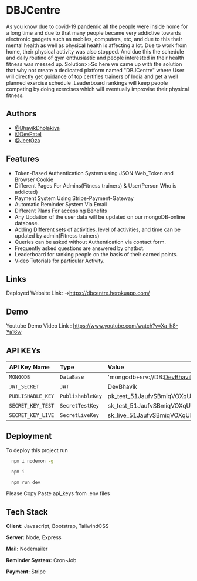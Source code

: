 
# DBJCentre

As you know due to covid-19 pandemic all the people were inside home for a long time and due to that many people became very addictive towards electronic gadgets such as mobiles, computers, etc, and due to this their mental health as well as physical health is affecting a lot. Due to work from home, their physical activity was also stopped. And due this the schedule and daily routine of gym enthusiastic and people interested in their health fitness was messed up.
Solution>>So here we came up with the solution that why not create a dedicated platform named "DBJCentre" where User will directly get guidance of top certifies trainers of India and get a well planned exercise schedule .Leaderboard rankings will keep people competing by doing exercises which will eventually improvise their physical fitness.



## Authors

- [@BhavikDholakiya](https://github.com/bhavikdholakiya)
- [@DevPatel](https://github.com/dev-jb-007)
- [@JeetOza](https://github.com/Oza-Jeetkumar-Vishnubhai)


## Features

- Token-Based Authentication System using JSON-Web_Token and Browser Cookie
- Different Pages For Admins(Fitness trainers) & User(Person Who is addicted)
- Payment System Using Stripe-Payment-Gateway
- Automatic Reminder System Via Email
- Different Plans For accessing Benefits
- Any Updation of the user data will be updated on our mongoDB-online database.
- Adding Different sets of activities, level of activities, and time can be updated by admin(Fitness trainers)
- Queries can be asked without Authentication via contact form.
- Frequently asked questions are answered by chatbot.
- Leaderboard for ranking people on the basis of their earned points.
- Video Tutorials for particular Activity.

## Links
Deployed Website Link:
->https://dbcentre.herokuapp.com/
## Demo

Youtube Demo Video Link : https://www.youtube.com/watch?v=Xa_h8-Ya16w


## API KEYs


| API Key Name | Type     | Value                |
| :-------- | :------- | :------------------------- |
| `MONGODB` | `DataBase` | 'mongodb+srv://DB:DevBhavik@cluster0.vrzx4.mongodb.net/myFirstDatabase?retryWrites=true&w=majority' |
|`JWT_SECRET`|`JWT`|DevBhavik|
|`PUBLISHABLE_KEY`|`PublishableKey`|pk_test_51JaufvSBmiqVOXqUlAPfOEaM11lKTM4fiY8NP0bWvutTsIHgCaGRCxTUhwryhIbTHZ78vHo0Oqecs2HImtKk9jJv00q6J2tDHT|
|`SECRET_KEY_TEST`|`SecretTestKey`|sk_test_51JaufvSBmiqVOXqUKKtUTsBrVRtEqvaVMpCVI825Rk02gWQ60HyJSHcuDDbFjIoi5WgBQRrN61NbskzPQzscMQb500tEBgzVa4|
|`SECRET_KEY_LIVE`|`SecretLiveKey`|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|


## Deployment

To deploy this project run

```bash
  npm i nodemon -g
```
```bash
  npm i 
```
```bash
  npm run dev
```
Please Copy Paste api_keys from .env files
## Tech Stack

**Client:** Javascript, Bootstrap, TailwindCSS

**Server:** Node, Express

**Mail:** Nodemailer

**Reminder System:** Cron-Job

**Payment:** Stripe

